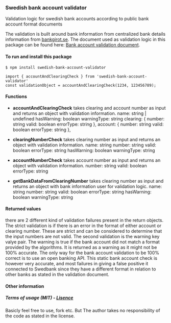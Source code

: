 ### Swedish bank account validator
Validation logic for swedish bank accounts according to public bank account format documents

The validation is built around bank information from centralized bank details information from [bankgirot.se](https://www.bankgirot.se/ "bankgirot.se"). The document used as validation logic in this package can be found here: [Bank account validation document](https://www.bankgirot.se/globalassets/dokument/anvandarmanualer/bankernaskontonummeruppbyggnad_anvandarmanual_sv.pdf "Bank account validation document").

#### To run and install this package
`$ npm install swedish-bank-account-validator`

	import { accountAndClearingCheck } from 'swedish-bank-account-validator'
    const validationObject = accountAndClearingCheck(1234, 123456789);

#### Functions

* **accountAndClearingCheck**
	 takes clearing and account number as input and returns an object with validation information.
    	name: string | undefined
    	hasWarning: boolean
    	warningType: string
    	clearing: {
    		number: string
    		valid: boolean
    		errorType: string
    	},
    	account: {
    		number: string
    		valid: boolean
    		errorType: string
    	},

* **clearingNumberCheck**
	 takes clearing number as input and returns an object with validation information.
    	name: string
    	number: string
    	valid: boolean
    	errorType: string
    	hasWarning: boolean
    	warningType: string

* **accountNumberCheck**
	 takes account number as input and returns an object with validation information.
    	number: string
    	valid: boolean
    	errorType: string

* **getBankDataFromClearingNumber**
	 takes clearing number as input and returns an object with bank information user for validation logic.
    	name: string
    	number: string
    	valid: boolean
    	errorType: string
    	hasWarning: boolean
    	warningType: string

#### Returned values
there are 2 different kind of validation failures present in the return objects. The strict validation is if there is an error in the format of either account or clearing number. These are strict and can be considered to determine that the input numbers are not valid. The second validation is the warning key valye pair. The warning is true if the bank account did not match a format provided by the algorithms. It is returned as a warning as it might not be 100% accurate. The only way for the bank account validation to be 100% correct is to use an open banking API. This static bank account check is however very accurate, and most failures in giving a false positive it connected to Swedbank since they have a different format in relation to other banks as stated in the validation document.

#### Other information

##### Terms of usage (MIT) - [Lisence](https://github.com/joakimengqvist/swedish-bank-account-validator/blob/master/LICENSE.txt)

Basicly feel free to use, fork etc. But The author takes no responsibility of the code as stated in the license.
